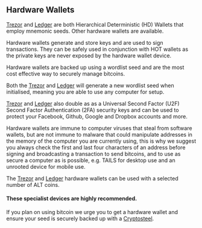 ## Hardware Wallets

[Trezor](https://shop.trezor.io/?a=684afda09cbe) and [Ledger](https://www.ledgerwallet.com/r/b85c) are both Hierarchical Deterministic (HD) Wallets that employ mnemonic seeds. Other hardware wallets are available.   

Hardware wallets generate and store keys and are used to sign transactions.  They can be safely used in conjunction with HOT wallets as the private keys are never exposed by the hardware wallet device. 

Hardware wallets are backed up using a wordlist seed and are the most cost effective way to securely manage bitcoins.

Both the [Trezor](https://shop.trezor.io/?a=684afda09cbe) and [Ledger](https://www.ledgerwallet.com/r/b85c) will generate a new wordlist seed when initialised, meaning you are able to use any computer for setup.  

[Trezor](https://shop.trezor.io/?a=684afda09cbe) and [Ledger](https://www.ledgerwallet.com/r/b85c) also double as as a Universal Second Factor (U2F) Second Factor Authentication (2FA) security keys and can be used to protect your Facebook, Github, Google and Dropbox accounts and more. 

Hardware wallets are immune to computer viruses that steal from software wallets, but are not immune to malware that could manipulate addresses in the memory of the computer you are currently using, this is why we suggest you always check the first and last four characters of an address before signing and broadcasting a transaction to send bitcoins, and to use as secure a computer as is possible, e.g. TAILS for desktop use and an unrooted device for mobile use.

The [Trezor](https://shop.trezor.io/?a=684afda09cbe) and [Ledger](https://www.ledgerwallet.com/r/b85c) hardware wallets can be used with a selected number of ALT coins.  

#### These specialist devices are highly recommended.  

If you plan on using bitcoin we urge you to get a hardware wallet and ensure your seed is securely backed up with a [Cryptosteel](https://github.com/OSBitcoinInfo/Hardware/blob/master/Cryptosteel.md).
